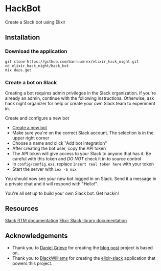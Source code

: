 # HackBot

Create a Slack bot using Elixir

## Installation

### Download the application
```
git clone https://github.com/barruumrex/elixir_hack_night.git
cd elixir_hack_night/hack_bot
mix deps.get
```

### Create a bot on Slack

Creating a bot requires admin privileges in the Slack organization. If you're already an admin, continue with the following instructions. Otherwise, ask hack night organizer for help or create your own Slack team to experiment in.

Create and configure a new bot

*  [Create a new bot](https://my.slack.com/services/new/bot)
*  Make sure you're on the correct Slack account. The selection is in the upper right corner
*  Choose a name and click "Add bot integration"
*  After creating the bot user, copy the API token 
  *  The API token will give access to your Slack to anyone that has it. Be careful with this token and *DO NOT* check it in to source control
*  In `config/config.exs`, replace `Insert real token here` with your token
*  Start the server with `iex -S mix`

You should now see your new bot logged in on Slack. Send it a message in a private chat and it will respond with "Hello!". 

You're all set up to build your own Slack bot. Get hackin!

## Resources

[Slack RTM documentation](https://api.slack.com/rtm)
[Elixir Slack library documentation](https://hexdocs.pm/slack/Slack.html)

## Acknowledgements

*  Thank you to [Daniel Grieve](https://twitter.com/cazzrin) for creating the [blog post](http://cazrin.net/blog/2016/building-a-slack-bot-using-elixir/) project is based on. 
*  Thank you to [BlackWilliams](https://github.com/BlakeWilliams) for creating the [elixir-slack](https://github.com/BlakeWilliams/Elixir-Slack/) application that powers this project.
